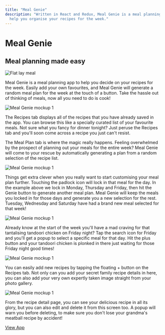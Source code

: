 ```yaml
---
title: "Meal Genie"
description: "Written in React and Redux, Meal Genie is a meal planning app to
  help you organise your recipes for the week."
---
```


# Meal Genie

## Meal planning made easy

![Flat lay meal](../images/meal-genie.webp "feature")

Meal Genie is a meal planning app to help you decide on your recipes for the week. Easily add your own favourites, and Meal Genie will generate a random meal plan for the week at the touch of a button. Take the hassle out of thinking of meals, now all you need to do is cook!

![Meal Genie mockup 1](../images/meal-genie-mockup-1.webp "mockup")

The Recipes tab displays all of the recipes that you have already saved in the app. You can browse this like a specially curated list of your favourite meals. Not sure what you fancy for dinner tonight? Just peruse the Recipes tab and you'll soon come across a recipe you just can't resist.

The Meal Plan tab is where the magic really happens. Feeling overwhelmed by the prospect of planning out your meals for the entire week? Meal Genie will come to your rescue by automatically generating a plan from a random selection of the recipe list.

![Meal Genie mockup 1](../images/meal-genie-mockup-2.webp "mockup")

Things get extra clever when you really want to start customising your meal plan further. Touching the padlock icon will lock in that meal for the day. In the example above we lock in Monday, Thursday and Friday, then hit the Genie button to generate another meal plan. Meal Genie will keep the meals you locked in for those days and generate you a new selection for the rest. Tuesday, Wednesday and Saturday have had a brand new meal selected for that week!

![Meal Genie mockup 1](../images/meal-genie-mockup-3.webp "mockup")

Already know at the start of the week you'll have a mad craving for that tantalising tandoori chicken on Friday night? Tap the search icon for Friday and you'll get a popup to select a specific meal for that day. Hit the plus button and your tandoori chicken is plonked in there just waiting for those Friday night good times!

![Meal Genie mockup 1](../images/meal-genie-mockup-4.webp "mockup")

You can easily add new recipes by tapping the floating + button on the Recipes tab. Not only can you add your secret family recipe details in here, you can also add your very own expertly taken image straight from your photo gallery.

![Meal Genie mockup 1](../images/meal-genie-mockup-5.webp "mockup")

From the recipe detail page, you can see your delicious recipe in all its glory, but you can also edit and delete it from this screen too. A popup will warn you before deleting, to make sure you don't lose your grandma's meatball recipe by accident!

[View App](https://mealgenie.luketheweb.dev)
